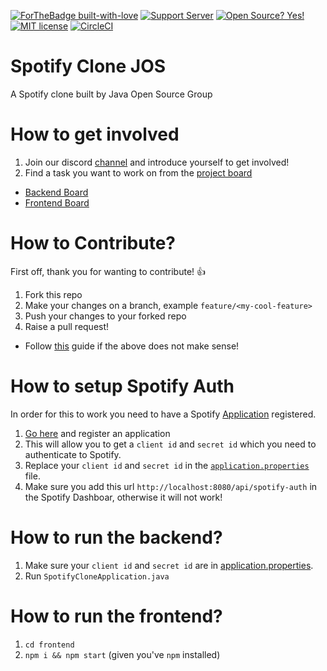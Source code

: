 [![ForTheBadge built-with-love](http://ForTheBadge.com/images/badges/built-with-love.svg)](https://GitHub.com/Naereen/)
[![Support Server](https://img.shields.io/discord/591914197219016707.svg?color=7289da&label=JOS&logo=discord&style=flat-square)](https://discord.gg/HFEqa67j)
[![Open Source? Yes!](https://badgen.net/badge/Open%20Source%20%3F/Yes%21/blue?icon=github)](https://github.com/Naereen/badges/)
[![MIT license](https://img.shields.io/badge/License-MIT-blue.svg)](https://lbesson.mit-license.org/)
[![CircleCI](https://circleci.com/gh/reol224/spotify-clone-jos/tree/master.svg?style=shield)](https://circleci.com/gh/reol224/spotify-clone-jos/tree/master)




# Spotify Clone JOS
A Spotify clone built by Java Open Source Group


# How to get involved
1) Join our discord [channel](https://discord.gg/NqTfYW) and introduce yourself to get involved!
2) Find a task you want to work on from the [project board](https://github.com/IVIURRAY/spotify-clone-jos/projects)
  - [Backend Board](https://github.com/IVIURRAY/spotify-clone-jos/projects/1)
  - [Frontend Board](https://github.com/IVIURRAY/spotify-clone-jos/projects/3)

# How to Contribute?

First off, thank you for wanting to contribute! :thumbsup:

1) Fork this repo
2) Make your changes on a branch, example `feature/<my-cool-feature>`
3) Push your changes to your forked repo
4) Raise a pull request!

*  Follow [this](https://www.dataschool.io/how-to-contribute-on-github/amp/) guide if the above does not make sense!

# How to setup Spotify Auth
In order for this to work you need to have a Spotify [Application](https://developer.spotify.com/documentation/general/guides/app-settings/#register-your-app) registered.

1) [Go here](https://developer.spotify.com/documentation/general/guides/app-settings/#register-your-app) and register an application
2) This will allow you to get a `client id` and `secret id` which you need to authenticate to Spotify.
3) Replace your `client id` and `secret id` in the [`application.properties`](https://github.com/IVIURRAY/spotify-clone-jos/blob/master/backend/src/main/resources/application.properties) file.
4) Make sure you add this url `http://localhost:8080/api/spotify-auth` in the Spotify Dashboar, otherwise it will not work!

# How to run the backend?
1) Make sure your `client id` and `secret id` are in [application.properties](backend/src/main/resources/application.properties).
1) Run `SpotifyCloneApplication.java`

# How to run the frontend?
1) `cd frontend`
2) `npm i && npm start` (given you've `npm` installed)
